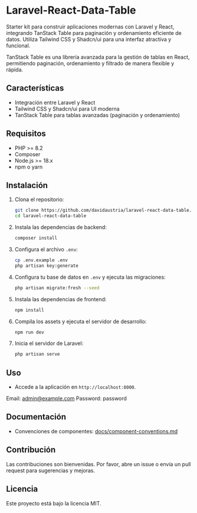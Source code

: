 
# Laravel-React-Data-Table

Starter kit para construir aplicaciones modernas con Laravel y React, integrando TanStack Table para paginación y ordenamiento eficiente de datos. Utiliza Tailwind CSS y Shadcn/ui para una interfaz atractiva y funcional.

TanStack Table es una librería avanzada para la gestión de tablas en React, permitiendo paginación, ordenamiento y filtrado de manera flexible y rápida.

## Características
- Integración entre Laravel y React
- Tailwind CSS y Shadcn/ui para UI moderna
- TanStack Table para tablas avanzadas (paginación y ordenamiento)

## Requisitos
- PHP >= 8.2
- Composer
- Node.js >= 18.x
- npm o yarn

## Instalación

1. Clona el repositorio:
    ```bash
    git clone https://github.com/davidaustria/laravel-react-data-table.git
    cd laravel-react-data-table
    ```

2. Instala las dependencias de backend:
    ```bash
    composer install
    ```

3. Configura el archivo `.env`:
    ```bash
    cp .env.example .env
    php artisan key:generate
    ```

4. Configura tu base de datos en `.env` y ejecuta las migraciones:
    ```bash
    php artisan migrate:fresh --seed
    ```

5. Instala las dependencias de frontend:
    ```bash
    npm install
    ```

6. Compila los assets y ejecuta el servidor de desarrollo:
    ```bash
    npm run dev
    ```

7. Inicia el servidor de Laravel:
    ```bash
    php artisan serve
    ```

## Uso
- Accede a la aplicación en `http://localhost:8000`.

Email: admin@example.com
Password: password

## Documentación
- Convenciones de componentes: [docs/component-conventions.md](docs/component-conventions.md)

## Contribución
Las contribuciones son bienvenidas. Por favor, abre un issue o envía un pull request para sugerencias y mejoras.

## Licencia
Este proyecto está bajo la licencia MIT.
